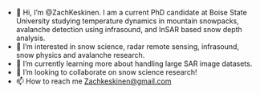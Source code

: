 - 👋 Hi, I’m @ZachKeskinen. I am a current PhD candidate at Boise State University studying temperature dynamics in mountain snowpacks, avalanche detection using infrasound, and InSAR based snow depth analysis.
- 👀 I’m interested in snow science, radar remote sensing, infrasound, snow physics and avalanche research.
- 🌱 I’m currently learning more about handling large SAR image datasets.
- 💞️ I’m looking to collaborate on snow science research!
- 📫 How to reach me Zachkeskinen@gmail.com

<!---
ZachKeskinen/ZachKeskinen is a ✨ special ✨ repository because its `README.md` (this file) appears on your GitHub profile.
You can click the Preview link to take a look at your changes.
--->
